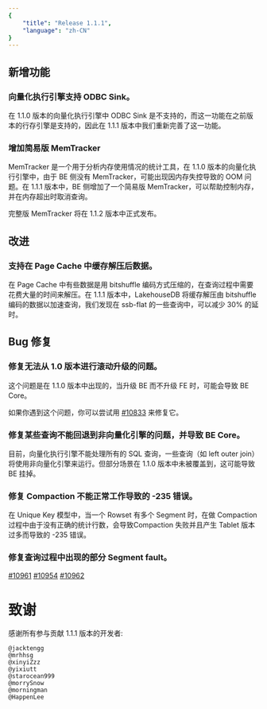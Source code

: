 ```yaml
---
{
    "title": "Release 1.1.1",
    "language": "zh-CN"
}
---
```


<!--
Licensed to the Apache Software Foundation (ASF) under one
or more contributor license agreements.  See the NOTICE file
distributed with this work for additional information
regarding copyright ownership.  The ASF licenses this file
to you under the Apache License, Version 2.0 (the
"License"); you may not use this file except in compliance
with the License.  You may obtain a copy of the License at

  http://www.apache.org/licenses/LICENSE-2.0

Unless required by applicable law or agreed to in writing,
software distributed under the License is distributed on an
"AS IS" BASIS, WITHOUT WARRANTIES OR CONDITIONS OF ANY
KIND, either express or implied.  See the License for the
specific language governing permissions and limitations
under the License.
-->

## 新增功能

### 向量化执行引擎支持 ODBC Sink。

在 1.1.0 版本的向量化执行引擎中 ODBC Sink 是不支持的，而这一功能在之前版本的行存引擎是支持的，因此在 1.1.1 版本中我们重新完善了这一功能。

### 增加简易版 MemTracker

MemTracker 是一个用于分析内存使用情况的统计工具，在 1.1.0 版本的向量化执行引擎中，由于 BE 侧没有 MemTracker，可能出现因内存失控导致的 OOM 问题。在 1.1.1 版本中，BE 侧增加了一个简易版 MemTracker，可以帮助控制内存，并在内存超出时取消查询。

完整版 MemTracker 将在 1.1.2 版本中正式发布。


## 改进

### 支持在 Page Cache 中缓存解压后数据。

在 Page Cache 中有些数据是用 bitshuffle 编码方式压缩的，在查询过程中需要花费大量的时间来解压。在 1.1.1 版本中，LakehouseDB 将缓存解压由 bitshuffle 编码的数据以加速查询，我们发现在 ssb-flat 的一些查询中，可以减少 30% 的延时。

## Bug 修复

### 修复无法从 1.0 版本进行滚动升级的问题。

这个问题是在 1.1.0 版本中出现的，当升级 BE 而不升级 FE 时，可能会导致 BE Core。

如果你遇到这个问题，你可以尝试用 [#10833](https://github.com/apache/lakehouseDB/pull/10833) 来修复它。

### 修复某些查询不能回退到非向量化引擎的问题，并导致 BE Core。

目前，向量化执行引擎不能处理所有的 SQL 查询，一些查询（如 left outer join）将使用非向量化引擎来运行。但部分场景在 1.1.0 版本中未被覆盖到，这可能导致 BE 挂掉。

### 修复 Compaction 不能正常工作导致的 -235 错误。

在 Unique Key 模型中，当一个 Rowset 有多个 Segment 时，在做 Compaction 过程中由于没有正确的统计行数，会导致Compaction 失败并且产生 Tablet 版本过多而导致的 -235 错误。

### 修复查询过程中出现的部分 Segment fault。

[#10961](https://github.com/apache/lakehouseDB/pull/10961) 
[#10954](https://github.com/apache/lakehouseDB/pull/10954) 
[#10962](https://github.com/apache/lakehouseDB/pull/10962)

# 致谢

感谢所有参与贡献 1.1.1 版本的开发者:

```
@jacktengg
@mrhhsg
@xinyiZzz
@yixiutt
@starocean999
@morrySnow
@morningman
@HappenLee
```